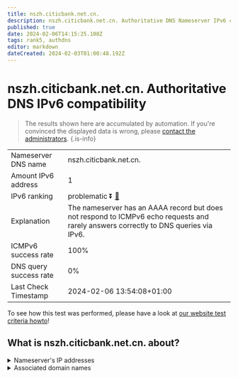 ```yaml
---
title: nszh.citicbank.net.cn.
description: nszh.citicbank.net.cn. Authoritative DNS Nameserver IPv6 compatibility
published: true
date: 2024-02-06T14:15:25.108Z
tags: rank5, authdns
editor: markdown
dateCreated: 2024-02-03T01:00:48.192Z
---
```


# nszh.citicbank.net.cn. Authoritative DNS IPv6 compatibility

> The results shown here are accumulated by automation. If you're convinced the displayed data is wrong, please [contact the administrators](/howto/chat). 
{.is-info}




|   |   |
| - | - |
| Nameserver DNS name | nszh.citicbank.net.cn.
| Amount IPv6 address | 1
| IPv6 ranking | problematic :arrow_double_down: [🔗](/howto/ranking) |
| Explanation | The nameserver has an AAAA record but does not respond to ICMPv6 echo requests and rarely answers correctly to DNS queries via IPv6. |
| ICMPv6 success rate | 100%|
| DNS query success rate | 0% |
| Last Check Timestamp | 2024-02-06 13:54:08+01:00 |

To see how this test was performed, please have a look at [our website test criteria howto](/howto/testcriteria/authdns)!


## What is nszh.citicbank.net.cn. about?




<details>
<summary>Nameserver's IP addresses</summary>

2408:8607:900::3

</details>



<details>
<summary>Associated domain names</summary>

www.citicbank.com

</details>
